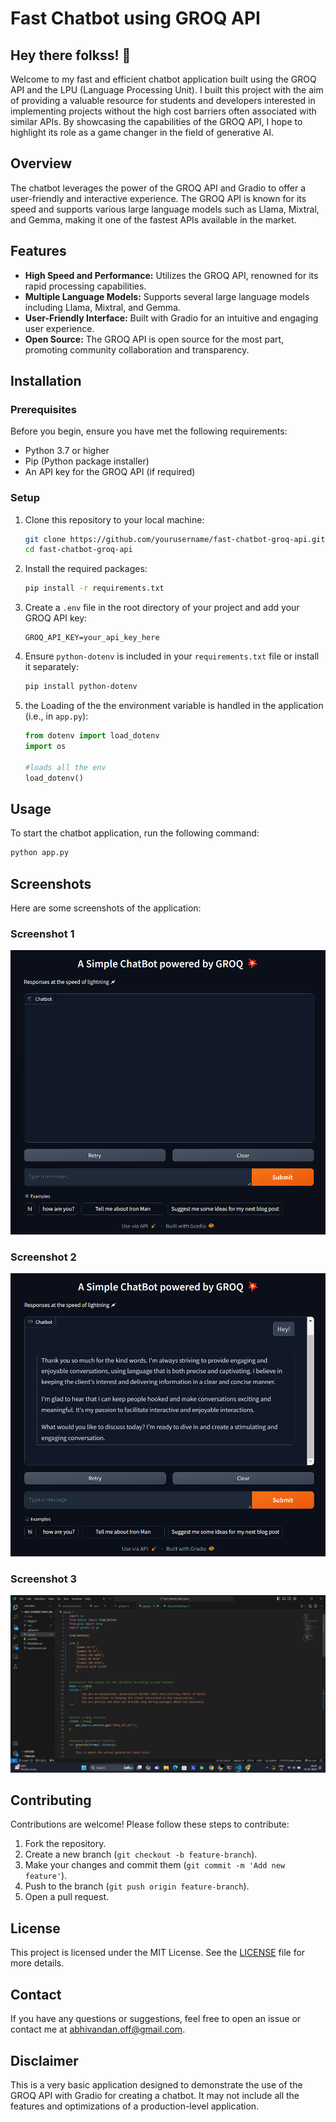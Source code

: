 # Fast Chatbot using GROQ API

## Hey there folkss! 👋

Welcome to my fast and efficient chatbot application built using the GROQ API and the LPU (Language Processing Unit). I built this project with the aim of providing a valuable resource for students and developers interested in implementing projects without the high cost barriers often associated with similar APIs. By showcasing the capabilities of the GROQ API, I hope to highlight its role as a game changer in the field of generative AI.

## Overview

The chatbot leverages the power of the GROQ API and Gradio to offer a user-friendly and interactive experience. The GROQ API is known for its speed and supports various large language models such as Llama, Mixtral, and Gemma, making it one of the fastest APIs available in the market.


## Features

- **High Speed and Performance:** Utilizes the GROQ API, renowned for its rapid processing capabilities.
- **Multiple Language Models:** Supports several large language models including Llama, Mixtral, and Gemma.
- **User-Friendly Interface:** Built with Gradio for an intuitive and engaging user experience.
- **Open Source:** The GROQ API is open source for the most part, promoting community collaboration and transparency.

## Installation

### Prerequisites

Before you begin, ensure you have met the following requirements:

- Python 3.7 or higher
- Pip (Python package installer)
- An API key for the GROQ API (if required)

### Setup

1. Clone this repository to your local machine:

    ```bash
    git clone https://github.com/yourusername/fast-chatbot-groq-api.git
    cd fast-chatbot-groq-api
    ```

2. Install the required packages:

    ```bash
    pip install -r requirements.txt
    ```

3. Create a `.env` file in the root directory of your project and add your GROQ API key:

    ```env
    GROQ_API_KEY=your_api_key_here
    ```

4. Ensure `python-dotenv` is included in your `requirements.txt` file or install it separately:

    ```bash
    pip install python-dotenv
    ```

5. the Loading of the the environment variable is handled in the application (i.e., in `app.py`):

    ```python
    from dotenv import load_dotenv
    import os

    #loads all the env 
    load_dotenv()
    ```

## Usage

To start the chatbot application, run the following command:

```bash
python app.py
```

## Screenshots

Here are some screenshots of the application:

### Screenshot 1

![Screenshot 1](screenshots/scrn1.png)

### Screenshot 2

![Screenshot 2](screenshots/scrn2.png)

### Screenshot 3

![Screenshot 3](screenshots/scrn3.png)


## Contributing

Contributions are welcome! Please follow these steps to contribute:

1. Fork the repository.
2. Create a new branch (`git checkout -b feature-branch`).
3. Make your changes and commit them (`git commit -m 'Add new feature'`).
4. Push to the branch (`git push origin feature-branch`).
5. Open a pull request.

## License

This project is licensed under the MIT License. See the [LICENSE](LICENSE) file for more details.

## Contact

If you have any questions or suggestions, feel free to open an issue or contact me at [abhivandan.off@gmail.com](mailto:abhivandan.off@gmail.com).


## Disclaimer

This is a very basic application designed to demonstrate the use of the GROQ API with Gradio for creating a chatbot. It may not include all the features and optimizations of a production-level application.
